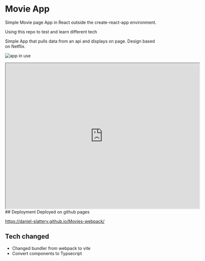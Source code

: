 # Movie App
Simple Movie page App in React outside the create-react-app environment.

Using this repo to test and learn different tech

Simple App that pulls data from an api and displays on page. Design based on Netflix.

![app in use](client/assets/moviesApp.gif)


<iframe src="https://drive.google.com/file/d/1SWK5o3vXOAXelq_Ff-giThcRRNk7Hgx8/preview" width="640" height="480"></iframe>
## Deployment
Deployed on github pages

https://daniel-slattery.github.io/Movies-webpack/
## Tech changed
- Changed bundler from webpack to vite
- Convert components to Typsecript